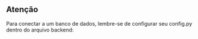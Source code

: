 ## Atenção

Para conectar a um banco de dados, lembre-se de configurar seu config.py dentro do arquivo backend:

